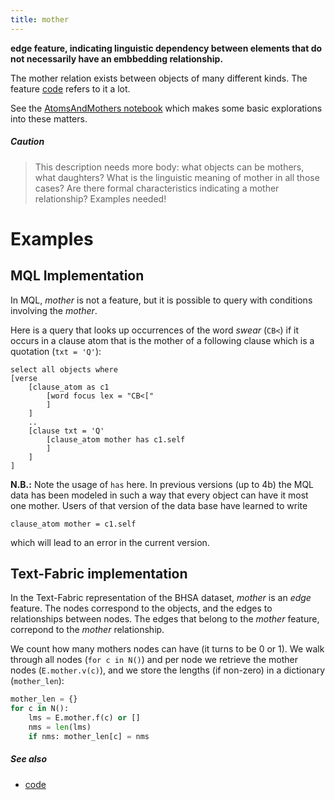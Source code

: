 ```yaml
---
title: mother
---
```


**edge feature, indicating linguistic dependency between elements that do not
necessarily have an embbedding relationship.**

The mother relation exists between objects of many different kinds. The feature
[code](code.md) refers to it a lot.

See the
[AtomsAndMothers notebook]({{repoBase}}/programs/AtomsAndMothers.ipynb)
which makes some basic explorations into these matters.

##### Caution #####

> This description needs more body: what objects can be mothers, what daughters?
> What is the linguistic meaning of mother in all those cases? Are there formal
> characteristics indicating a mother relationship? Examples needed!

Examples
========

MQL Implementation
------------------

In MQL, *mother* is not a feature, but it is possible to query with conditions
involving the *mother*.

Here is a query that looks up occurrences of the word *swear* (`CB<`) if it
occurs in a clause atom that is the mother of a following clause which is a
quotation (`txt = 'Q'`):

    select all objects where
    [verse
        [clause_atom as c1
            [word focus lex = "CB<["
            ]
        ]
        ..
        [clause txt = 'Q'
            [clause_atom mother has c1.self
            ]
        ]
    ]

**N.B.:** Note the usage of `has` here. In previous versions (up to 4b) the MQL
data has been modeled in such a way that every object can have it most one
mother. Users of that version of the data base have learned to write

`clause_atom mother = c1.self`

which will lead to an error in the current version.

Text-Fabric implementation
--------------------------

In the Text-Fabric representation of the BHSA dataset, *mother* is an *edge*
feature. The nodes correspond to the objects, and the edges to relationships
between nodes. The edges that belong to the *mother* feature, correpond to the
*mother* relationship.

We count how many mothers nodes can have (it turns to be 0 or 1). We walk
through all nodes (`for c in N()`) and per node we retrieve the mother nodes
(`E.mother.v(c)`), and we store the lengths (if non-zero) in a dictionary
(`mother_len`):

```python
mother_len = {}
for c in N():
    lms = E.mother.f(c) or []
    nms = len(lms)
    if nms: mother_len[c] = nms
```

##### See also #####

*   [code](code.md)
